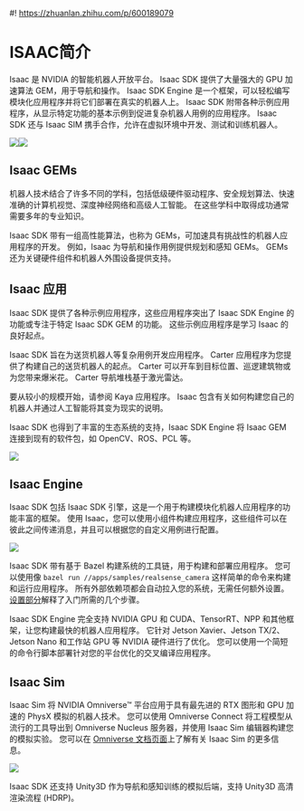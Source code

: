 #! https://zhuanlan.zhihu.com/p/600189079
# ISAAC简介
Isaac 是 NVIDIA 的智能机器人开放平台。 Isaac SDK 提供了大量强大的 GPU 加速算法 GEM，用于导航和操作。 Isaac SDK Engine 是一个框架，可以轻松编写模块化应用程序并将它们部署在真实的机器人上。 Isaac SDK 附带各种示例应用程序，从显示特定功能的基本示例到促进复杂机器人用例的应用程序。 Isaac SDK 还与 Isaac SIM 携手合作，允许在虚拟环境中开发、测试和训练机器人。

![](https://docs.nvidia.com/isaac/_images/banner_navigation.jpg)![](https://docs.nvidia.com/isaac/_images/banner_manipulation.jpg)

## Isaac GEMs
机器人技术结合了许多不同的学科，包括低级硬件驱动程序、安全规划算法、快速准确的计算机视觉、深度神经网络和高级人工智能。 在这些学科中取得成功通常需要多年的专业知识。

Isaac SDK 带有一组高性能算法，也称为 GEMs，可加速具有挑战性的机器人应用程序的开发。 例如，Isaac 为导航和操作用例提供规划和感知 GEMs。 GEMs 还为关键硬件组件和机器人外围设备提供支持。

## Isaac 应用

Isaac SDK 提供了各种示例应用程序，这些应用程序突出了 Isaac SDK Engine 的功能或专注于特定 Isaac SDK GEM 的功能。 这些示例应用程序是学习 Isaac 的良好起点。

Isaac SDK 旨在为送货机器人等复杂用例开发应用程序。 Carter 应用程序为您提供了构建自己的送货机器人的起点。 Carter 可以开车到目标位置、巡逻建筑物或为您带来爆米花。 Carter 导航堆栈基于激光雷达。

要从较小的规模开始，请参阅 Kaya 应用程序。 Isaac 包含有关如何构建您自己的机器人并通过人工智能将其变为现实的说明。

Isaac SDK 也得到了丰富的生态系统的支持，Isaac SDK Engine 将 Isaac GEM 连接到现有的软件包，如 OpenCV、ROS、PCL 等。

![](https://docs.nvidia.com/isaac/_images/ecosystem.png)


## Isaac Engine
Isaac SDK 包括 Isaac SDK 引擎，这是一个用于构建模块化机器人应用程序的功能丰富的框架。 使用 Isaac，您可以使用小组件构建应用程序，这些组件可以在彼此之间传递消息，并且可以根据您的自定义用例进行配置。

![](https://docs.nvidia.com/isaac/_images/compute_graph.png)


Isaac SDK 带有基于 Bazel 构建系统的工具链，用于构建和部署应用程序。 您可以使用像 `bazel run //apps/samples/realsense_camera` 这样简单的命令来构建和运行应用程序。 所有外部依赖项都会自动拉入您的系统，无需任何额外设置。 [设置部分](https://docs.nvidia.com/isaac/doc/setup.html#setup-isaac)解释了入门所需的几个步骤。

Isaac SDK Engine 完全支持 NVIDIA GPU 和 CUDA、TensorRT、NPP 和其他框架，让您构建最快的机器人应用程序。 它针对 Jetson Xavier、Jetson TX/2、Jetson Nano 和工作站 GPU 等 NVIDIA 硬件进行了优化。 您可以使用一个简短的命令行脚本部署针对您的平台优化的交叉编译应用程序。

## Isaac Sim

Isaac Sim 将 NVIDIA Omniverse™ 平台应用于具有最先进的 RTX 图形和 GPU 加速的 PhysX 模拟的机器人技术。 您可以使用 Omniverse Connect 将工程模型从流行的工具导出到 Omniverse Nucleus 服务器，并使用 Isaac Sim 编辑器构建您的模拟实验。 您可以在 [Omniverse 文档页面](https://docs.omniverse.nvidia.com/app_isaacsim/app_isaacsim/overview.html)上了解有关 Isaac Sim 的更多信息。

![](https://docs.nvidia.com/isaac/_images/simulation.jpg)

Isaac SDK 还支持 Unity3D 作为导航和感知训练的模拟后端，支持 Unity3D 高清渲染流程 (HDRP)。







